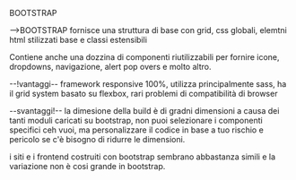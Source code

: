 BOOTSTRAP

-->BOOTSTRAP fornisce una struttura di base con grid, css globali, elemtni html stilizzati base e classi
estensibili

Contiene anche una dozzina di componenti riutilizzabili per fornire icone, dropdowns, navigazione, alert pop overs
e molto altro.

--!vantaggi--
framework responsive 100%, utilizza principalmente sass, ha il grid system basato su flexbox,
rari problemi di compatibilità di browser

--svantaggi!--
la dimesione della build è di gradni dimensioni a causa dei tanti moduli caricati su bootstrap, non puoi
selezionare i componenti specifici ceh vuoi, ma personalizzare il codice in base a tuo rischio e pericolo
se c'è bisogno di ridurre le dimensioni.

i siti e i frontend costruiti con bootstrap sembrano abbastanza simili e la variazione non è cosi grande in bootstrap.

